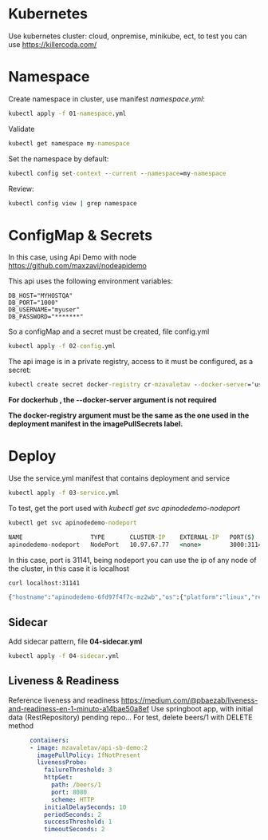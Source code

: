 # Kubernetes


Use kubernetes cluster: cloud, onpremise, minikube, ect, to test you can use https://killercoda.com/

# Namespace

Create namespace in cluster, use manifest *namespace.yml*:

```cmd
kubectl apply -f 01-namespace.yml
```

Validate
```cmd
kubectl get namespace my-namespace
```

Set the namespace by default:

```cmd
kubectl config set-context --current --namespace=my-namespace
```

Review:
```cmd
kubectl config view | grep namespace
```

# ConfigMap & Secrets

In this case, using Api Demo with node https://github.com/maxzavi/nodeapidemo

This api uses the following environment variables:

```properties
DB_HOST="MYHOSTQA"
DB_PORT="1000"
DB_USERNAME="myuser"
DB_PASSWORD="*******"
```
So a configMap and a secret must be created, file config.yml

```cmd
kubectl apply -f 02-config.yml
```
The api image is in a private registry, access to it must be configured, as a secret:

```cmd
kubectl create secret docker-registry cr-mzavaletav --docker-server='user.mycr.io' --docker-username='mzavaletav' --docker-password='*******'
```

**For dockerhub , the --docker-server argument is not required**

**The docker-registry argument must be the same as the one used in the deployment manifest in the imagePullSecrets label.**

# Deploy

Use the service.yml manifest that contains deployment and service

```cmd
kubectl apply -f 03-service.yml
```


To test, get the port used with *kubectl get svc apinodedemo-nodeport*
```cmd
kubectl get svc apinodedemo-nodeport

NAME                   TYPE       CLUSTER-IP    EXTERNAL-IP   PORT(S)          AGE
apinodedemo-nodeport   NodePort   10.97.67.77   <none>        3000:31141/TCP   3m14s
```

In this case, port is 31141, being nodeport you can use the ip of any node of the cluster, in this case it is localhost

```cmd
curl localhost:31141

{"hostname":"apinodedemo-6fd97f4f7c-mz2wb","os":{"platform":"linux","release":"5.10.124-linuxkit"},"port":3000,"database":{"url":"myhostk8s","port":"1453","username":"myusername","password":"*************"}}
```

## Sidecar

Add sidecar pattern, file **04-sidecar.yml**
```cmd
kubectl apply -f 04-sidecar.yml
```


## Liveness & Readiness
Reference liveness and readiness https://medium.com/@pbaezab/liveness-and-readiness-en-1-minuto-a14bae50a8ef
Use springboot app, with initial data (RestRepository) pending repo...
For test, delete beers/1 with DELETE method

```yml
      containers:
      - image: mzavaletav/api-sb-demo:2
        imagePullPolicy: IfNotPresent
        livenessProbe:
          failureThreshold: 3
          httpGet:
            path: /beers/1
            port: 8080
            scheme: HTTP
          initialDelaySeconds: 10
          periodSeconds: 2
          successThreshold: 1
          timeoutSeconds: 2
```
          
